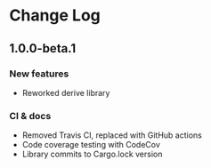 # Change Log

## 1.0.0-beta.1

### New features

- Reworked derive library

### CI & docs

- Removed Travis CI, replaced with GitHub actions
- Code coverage testing with CodeCov
- Library commits to Cargo.lock version
